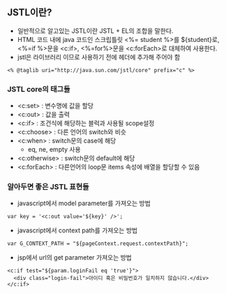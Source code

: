 ## JSTL이란?
- 일반적으로 알고있는 JSTL이란 JSTL + EL의 조합을 말한다.
- HTML 코드 내에 java 코드인 스크립틀릿 <%= student %>를 ${student}로, <%=if %>문을 <c:if>, <%=for%>문을 <c:forEach>로 대체하여 사용한다.
- jstl은 라이브러리 이므로 사용하기 전에 헤더에 추가해 주어야 함
```
<% @taglib uri="http://java.sun.com/jstl/core" prefix="c" %>
```

### JSTL core의 태그들

- <c:set> :	변수명에 값을 할당
- <c:out> :	값을 출력
- <c:if> :	조건식에 해당하는 블럭과 사용될 scope설정
- <c:choose>	: 다른 언어의 switch와 비슷
- <c:when>	: switch문의 case에 해당
  - eq, ne, empty 사용 
- <c:otherwise> :	switch문의 default에 해당
- <c:forEach> :	다른언어의 loop문 items 속성에 배열을 할당할 수 있음

### 알아두면 좋은 JSTL 표현들
- javascript에서 model parameter를 가져오는 방법
```
var key = '<c:out value='${key}' />';
```
- javascript에서 context path를 가져오는 방법
```
var G_CONTEXT_PATH = "${pageContext.request.contextPath}";
```
- jsp에서 url의 get parameter 가져오는 방법
```
<c:if test="${param.loginFail eq 'true'}">
  <div class="login-fail">아이디 혹은 비밀번호가 일치하지 않습니다.</div>
</c:if>
```

